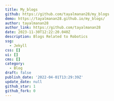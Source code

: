 ```yaml
---
title: My_blogs
github: https://github.com/tayalmanan28/my_blogs
demo: https://tayalmanan28.github.io/my_blogs/
author: tayalmanan28
author_link: https://github.com/tayalmanan28
date: 2023-11-30T12:22:20.040Z
description: Blogs Related to Robotics
ssg:
  - Jekyll
css: []
ui: []
cms: []
category:
  - Blog
draft: false
publish_date: '2022-04-01T13:29:39Z'
update_date: null
github_star: 1
github_fork: 0
---
```

